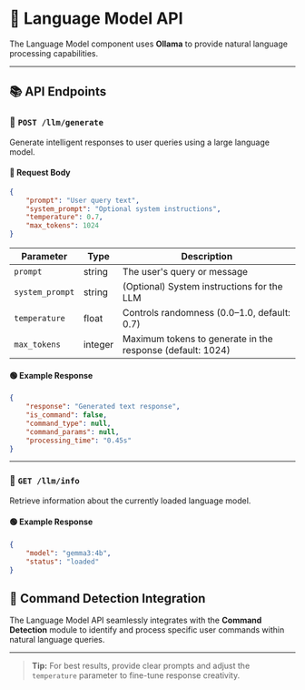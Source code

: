 # 🚀 Language Model API

The Language Model component uses **Ollama** to provide natural language processing capabilities.

---

## 📚 API Endpoints

### 🔹 `POST /llm/generate`

Generate intelligent responses to user queries using a large language model.

#### 📝 Request Body

```json
{
    "prompt": "User query text",
    "system_prompt": "Optional system instructions",
    "temperature": 0.7,
    "max_tokens": 1024
}
```

| Parameter      | Type     | Description                                                      |
| -------------- | -------- | ---------------------------------------------------------------- |
| `prompt`       | string   | The user's query or message                                      |
| `system_prompt`| string   | (Optional) System instructions for the LLM                       |
| `temperature`  | float    | Controls randomness (0.0–1.0, default: 0.7)                      |
| `max_tokens`   | integer  | Maximum tokens to generate in the response (default: 1024)        |

#### 🟢 Example Response

```json
{
    "response": "Generated text response",
    "is_command": false,
    "command_type": null,
    "command_params": null,
    "processing_time": "0.45s"
}
```

---

### 🔹 `GET /llm/info`

Retrieve information about the currently loaded language model.

#### 🟢 Example Response

```json
{
    "model": "gemma3:4b",
    "status": "loaded"
}
```
## 🧩 Command Detection Integration

The Language Model API seamlessly integrates with the **Command Detection** module to identify and process specific user commands within natural language queries.

---

> **Tip:** For best results, provide clear prompts and adjust the `temperature` parameter to fine-tune response creativity.